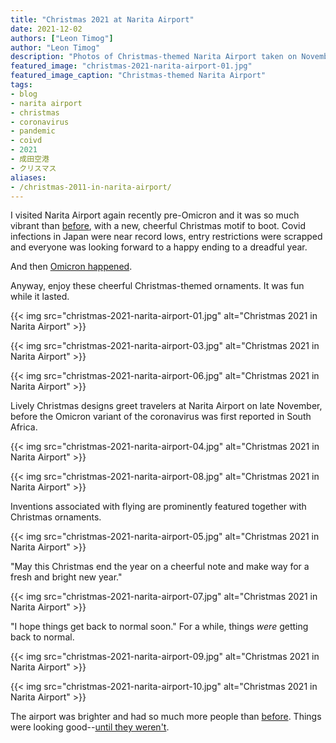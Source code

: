 ```yaml
---
title: "Christmas 2021 at Narita Airport"
date: 2021-12-02
authors: ["Leon Timog"]
author: "Leon Timog"
description: "Photos of Christmas-themed Narita Airport taken on November 2021"
featured_image: "christmas-2021-narita-airport-01.jpg"
featured_image_caption: "Christmas-themed Narita Airport"
tags:
- blog
- narita airport
- christmas
- coronavirus
- pandemic
- coivd
- 2021
- 成田空港
- クリスマス
aliases:
- /christmas-2011-in-narita-airport/
---
```

I visited Narita Airport again recently pre-Omicron and it was so much vibrant than [before](https://timog.org/photos-of-an-eerily-empty-narita-airport/), with a new, cheerful Christmas motif to boot. Covid infections in Japan were near record lows, entry restrictions were scrapped and everyone was looking forward to a happy ending to a dreadful year.

And then [Omicron happened](https://edition.cnn.com/2021/12/02/world/south-africa-omicron-origins-covid-cmd-intl/index.html).

Anyway, enjoy these cheerful Christmas-themed ornaments. It was fun while it lasted.

{{< img src="christmas-2021-narita-airport-01.jpg" alt="Christmas 2021 in Narita Airport" >}}

{{< img src="christmas-2021-narita-airport-03.jpg" alt="Christmas 2021 in Narita Airport" >}}

{{< img src="christmas-2021-narita-airport-06.jpg" alt="Christmas 2021 in Narita Airport" >}}

Lively Christmas designs greet travelers at Narita Airport on late November, before the Omicron variant of the coronavirus was first reported in South Africa.

{{< img src="christmas-2021-narita-airport-04.jpg" alt="Christmas 2021 in Narita Airport" >}}

{{< img src="christmas-2021-narita-airport-08.jpg" alt="Christmas 2021 in Narita Airport" >}}

Inventions associated with flying are prominently featured together with Christmas ornaments.

{{< img src="christmas-2021-narita-airport-05.jpg" alt="Christmas 2021 in Narita Airport" >}}

"May this Christmas end the year on a cheerful note and make way for a fresh and bright new year."

{{< img src="christmas-2021-narita-airport-07.jpg" alt="Christmas 2021 in Narita Airport" >}}

"I hope things get back to normal soon." For a while, things *were* getting back to normal. 

{{< img src="christmas-2021-narita-airport-09.jpg" alt="Christmas 2021 in Narita Airport" >}}

{{< img src="christmas-2021-narita-airport-10.jpg" alt="Christmas 2021 in Narita Airport" >}}

The airport was brighter and had so much more people than [before](https://timog.org/photos-of-an-eerily-empty-narita-airport/). Things were looking good--[until they weren't](https://www.japantimes.co.jp/news/2021/11/29/national/japan-omicron-entry-restrictions/).

